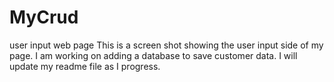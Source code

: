 # MyCrud
user input web page
This is a screen shot showing the user input side of my page.
I am working on adding a database to save customer data.
I will update my readme file as I progress.


